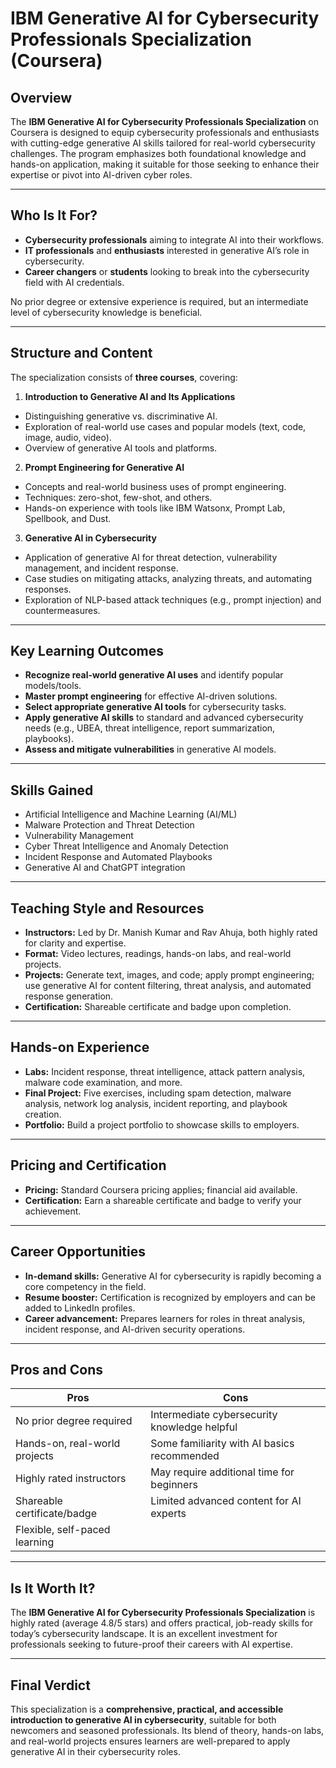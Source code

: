 # IBM Generative AI for Cybersecurity Professionals Specialization (Coursera)

## Overview

The **IBM Generative AI for Cybersecurity Professionals Specialization** on Coursera is designed to equip cybersecurity professionals and enthusiasts with cutting-edge generative AI skills tailored for real-world cybersecurity challenges. The program emphasizes both foundational knowledge and hands-on application, making it suitable for those seeking to enhance their expertise or pivot into AI-driven cyber roles.

---

## Who Is It For?

- **Cybersecurity professionals** aiming to integrate AI into their workflows.
- **IT professionals** and **enthusiasts** interested in generative AI’s role in cybersecurity.
- **Career changers** or **students** looking to break into the cybersecurity field with AI credentials.

No prior degree or extensive experience is required, but an intermediate level of cybersecurity knowledge is beneficial.

---

## Structure and Content

The specialization consists of **three courses**, covering:

1. **Introduction to Generative AI and Its Applications**
  
  - Distinguishing generative vs. discriminative AI.
  - Exploration of real-world use cases and popular models (text, code, image, audio, video).
  - Overview of generative AI tools and platforms.
2. **Prompt Engineering for Generative AI**
  
  - Concepts and real-world business uses of prompt engineering.
  - Techniques: zero-shot, few-shot, and others.
  - Hands-on experience with tools like IBM Watsonx, Prompt Lab, Spellbook, and Dust.
3. **Generative AI in Cybersecurity**
  
  - Application of generative AI for threat detection, vulnerability management, and incident response.
  - Case studies on mitigating attacks, analyzing threats, and automating responses.
  - Exploration of NLP-based attack techniques (e.g., prompt injection) and countermeasures.

---

## Key Learning Outcomes

- **Recognize real-world generative AI uses** and identify popular models/tools.
- **Master prompt engineering** for effective AI-driven solutions.
- **Select appropriate generative AI tools** for cybersecurity tasks.
- **Apply generative AI skills** to standard and advanced cybersecurity needs (e.g., UBEA, threat intelligence, report summarization, playbooks).
- **Assess and mitigate vulnerabilities** in generative AI models.

---

## Skills Gained

- Artificial Intelligence and Machine Learning (AI/ML)
- Malware Protection and Threat Detection
- Vulnerability Management
- Cyber Threat Intelligence and Anomaly Detection
- Incident Response and Automated Playbooks
- Generative AI and ChatGPT integration

---

## Teaching Style and Resources

- **Instructors:** Led by Dr. Manish Kumar and Rav Ahuja, both highly rated for clarity and expertise.
- **Format:** Video lectures, readings, hands-on labs, and real-world projects.
- **Projects:** Generate text, images, and code; apply prompt engineering; use generative AI for content filtering, threat analysis, and automated response generation.
- **Certification:** Shareable certificate and badge upon completion.

---

## Hands-on Experience

- **Labs:** Incident response, threat intelligence, attack pattern analysis, malware code examination, and more.
- **Final Project:** Five exercises, including spam detection, malware analysis, network log analysis, incident reporting, and playbook creation.
- **Portfolio:** Build a project portfolio to showcase skills to employers.

---

## Pricing and Certification

- **Pricing:** Standard Coursera pricing applies; financial aid available.
- **Certification:** Earn a shareable certificate and badge to verify your achievement.

---

## Career Opportunities

- **In-demand skills:** Generative AI for cybersecurity is rapidly becoming a core competency in the field.
- **Resume booster:** Certification is recognized by employers and can be added to LinkedIn profiles.
- **Career advancement:** Prepares learners for roles in threat analysis, incident response, and AI-driven security operations.

---

## Pros and Cons

| Pros | Cons |
| --- | --- |
| No prior degree required | Intermediate cybersecurity knowledge helpful |
| Hands-on, real-world projects | Some familiarity with AI basics recommended |
| Highly rated instructors | May require additional time for beginners |
| Shareable certificate/badge | Limited advanced content for AI experts |
| Flexible, self-paced learning |     |

---

## Is It Worth It?

The **IBM Generative AI for Cybersecurity Professionals Specialization** is highly rated (average 4.8/5 stars) and offers practical, job-ready skills for today’s cybersecurity landscape. It is an excellent investment for professionals seeking to future-proof their careers with AI expertise.

---

## Final Verdict

This specialization is a **comprehensive, practical, and accessible introduction to generative AI in cybersecurity**, suitable for both newcomers and seasoned professionals. Its blend of theory, hands-on labs, and real-world projects ensures learners are well-prepared to apply generative AI in their cybersecurity roles.
